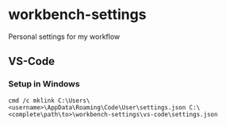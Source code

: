 # workbench-settings
Personal settings for my workflow

## VS-Code
### Setup in Windows
```
cmd /c mklink C:\Users\<username>\AppData\Roaming\Code\User\settings.json C:\<complete\path\to>\workbench-settings\vs-code\settings.json
```

